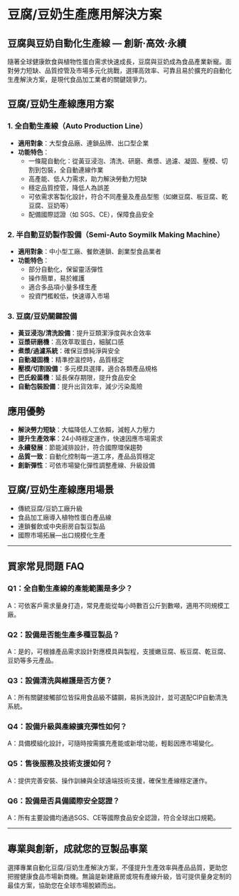 # 豆腐/豆奶生產應用解決方案

## 豆腐與豆奶自動化生產線 — 創新‧高效‧永續

隨著全球健康飲食與植物性蛋白需求快速成長，豆腐與豆奶成為食品產業新寵。面對勞力短缺、品質控管及市場多元化挑戰，選擇高效率、可靠且易於擴充的自動化生產解決方案，是現代食品加工業者的關鍵競爭力。

## 豆腐/豆奶生產線應用方案

### 1. 全自動生產線（Auto Production Line）

- **適用對象**：大型食品廠、連鎖品牌、出口型企業
- **功能特色**：
  - 一條龍自動化：從黃豆浸泡、清洗、研磨、煮漿、過濾、凝固、壓模、切割到包裝，全自動連線作業
  - 高產能、低人力需求，助力解決勞動力短缺
  - 穩定品質控管，降低人為誤差
  - 可依需求客製化設計，符合不同產量及產品型態（如嫩豆腐、板豆腐、乾豆腐、豆奶等）
  - 配備國際認證（如 SGS、CE），保障食品安全

### 2. 半自動豆奶製作設備（Semi-Auto Soymilk Making Machine）

- **適用對象**：中小型工廠、餐飲連鎖、創業型食品業者
- **功能特色**：
  - 部分自動化，保留靈活彈性
  - 操作簡單，易於維護
  - 適合多品項小量多樣生產
  - 投資門檻較低，快速導入市場

### 3. 豆腐/豆奶關鍵設備

- **黃豆浸泡/清洗設備**：提升豆類潔淨度與水合效率
- **豆漿研磨機**：高效萃取蛋白，細膩口感
- **煮漿/過濾系統**：確保豆漿純淨與安全
- **自動凝固機**：精準控溫控時，品質穩定
- **壓模/切割設備**：多元模具選擇，適合各類產品規格
- **巴氏殺菌機**：延長保存期限，提升食品安全
- **自動包裝設備**：提升出貨效率，減少污染風險

## 應用優勢

- **解決勞力短缺**：大幅降低人工依賴，減輕人力壓力
- **提升生產效率**：24小時穩定運作，快速因應市場需求
- **永續發展**：節能減排設計，符合國際環保趨勢
- **品質一致**：自動化控制每一道工序，產品品質穩定
- **創新彈性**：可依市場變化彈性調整產線、升級設備

## 豆腐/豆奶生產線應用場景

- 傳統豆腐/豆奶工廠升級
- 食品加工廠導入植物性蛋白產品線
- 連鎖餐飲或中央廚房自製豆製品
- 國際市場拓展—出口規模化生產

---

## 買家常見問題 FAQ

### Q1：全自動生產線的產能範圍是多少？
A：可依客戶需求量身打造，常見產能從每小時數百公斤到數噸，適用不同規模工廠。

### Q2：設備是否能生產多種豆製品？
A：是的，可根據產品需求設計對應模具與製程，支援嫩豆腐、板豆腐、乾豆腐、豆奶等多元產品。

### Q3：設備清洗與維護是否方便？
A：所有關鍵接觸部位皆採用食品級不鏽鋼，易拆洗設計，並可選配CIP自動清洗系統。

### Q4：設備升級與產線擴充彈性如何？
A：具備模組化設計，可隨時按需擴充產能或新增功能，輕鬆因應市場變化。

### Q5：售後服務及技術支援如何？
A：提供完善安裝、操作訓練與全球遠端技術支援，確保生產線穩定運作。

### Q6：設備是否具備國際安全認證？
A：所有主要設備均通過SGS、CE等國際食品安全認證，符合全球出口規範。

---

## 專業與創新，成就您的豆製品事業

選擇專業自動化豆腐/豆奶生產解決方案，不僅提升生產效率與產品品質，更助您把握健康食品市場新商機。無論是新建廠房或現有產線升級，皆可提供量身定制的最佳方案，協助您在全球市場脫穎而出。
